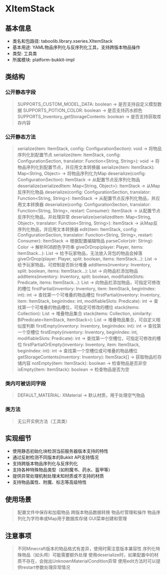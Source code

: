 # XItemStack
## 基本信息
- 类名和包路径: taboolib.library.xseries.XItemStack
- 基本用途: YAML物品序列化与反序列化工具，支持跨版本物品操作
- 类型: 工具类
- 所属模块: platform-bukkit-impl

## 类结构
### 公开静态字段
> SUPPORTS_CUSTOM_MODEL_DATA: boolean -> 是否支持自定义模型数据
> SUPPORTS_POTION_COLOR: boolean -> 是否支持药水颜色
> SUPPORTS_Inventory_getStorageContents: boolean -> 是否支持获取库存内容

### 公开静态方法
> serialize(item: ItemStack, config: ConfigurationSection): void -> 将物品序列化到配置节点
> serialize(item: ItemStack, config: ConfigurationSection, translator: Function<String, String>): void -> 将物品序列化到配置节点，并应用文本转换器
> serialize(item: ItemStack): Map<String, Object> -> 将物品序列化为Map
> deserialize(config: ConfigurationSection): ItemStack -> 从配置节点反序列化物品
> deserialize(serializedItem: Map<String, Object>): ItemStack -> 从Map反序列化物品
> deserialize(config: ConfigurationSection, translator: Function<String, String>): ItemStack -> 从配置节点反序列化物品，并应用文本转换器
> deserialize(config: ConfigurationSection, translator: Function<String, String>, restart: Consumer<Exception>): ItemStack -> 从配置节点反序列化物品，并处理异常
> deserialize(serializedItem: Map<String, Object>, translator: Function<String, String>): ItemStack -> 从Map反序列化物品，并应用文本转换器
> edit(item: ItemStack, config: ConfigurationSection, translator: Function<String, String>, restart: Consumer<Exception>): ItemStack -> 根据配置编辑物品
> parseColor(str: String): Color -> 解析RGB颜色字符串
> giveOrDrop(player: Player, items: ItemStack...): List<ItemStack> -> 给予玩家物品，无法放入背包的物品会掉落
> giveOrDrop(player: Player, split: boolean, items: ItemStack...): List<ItemStack> -> 给予玩家物品，可控制是否拆分堆叠
> addItems(inventory: Inventory, split: boolean, items: ItemStack...): List<ItemStack> -> 向物品栏添加物品
> addItems(inventory: Inventory, split: boolean, modifiableSlots: Predicate<Integer>, items: ItemStack...): List<ItemStack> -> 向物品栏添加物品，可指定可修改的槽位
> firstPartial(inventory: Inventory, item: ItemStack, beginIndex: int): int -> 查找第一个可堆叠的物品槽位
> firstPartial(inventory: Inventory, item: ItemStack, beginIndex: int, modifiableSlots: Predicate<Integer>): int -> 查找第一个可堆叠的物品槽位，可指定可修改的槽位
> stack(items: Collection<ItemStack>): List<ItemStack> -> 堆叠物品集合
> stack(items: Collection<ItemStack>, similarity: BiPredicate<ItemStack, ItemStack>): List<ItemStack> -> 堆叠物品集合，可自定义相似度判断
> firstEmpty(inventory: Inventory, beginIndex: int): int -> 查找第一个空槽位
> firstEmpty(inventory: Inventory, beginIndex: int, modifiableSlots: Predicate<Integer>): int -> 查找第一个空槽位，可指定可修改的槽位
> firstPartialOrEmpty(inventory: Inventory, item: ItemStack, beginIndex: int): int -> 查找第一个空槽位或可堆叠的物品槽位
> getStorageContents(inventory: Inventory): ItemStack[] -> 获取物品栏存储内容
> notEmpty(item: ItemStack): boolean -> 检查物品是否非空
> isEmpty(item: ItemStack): boolean -> 检查物品是否为空

### 类内可被访问字段
> DEFAULT_MATERIAL: XMaterial -> 默认材质，用于处理空气物品

### 类方法
> 无公开实例方法（工具类）

## 实现细节
- 使用静态初始化块检测当前服务器版本支持的特性
- 通过反射检测不同版本的Bukkit API支持情况
- 支持跨版本物品序列化与反序列化
- 支持各种特殊物品类型（如附魔书、药水、盔甲等）
- 提供异常处理机制处理未知材质或不支持的材质
- 支持物品属性、附魔、标志等高级特性

## 使用场景
> 配置文件中保存和加载物品
> 跨版本物品数据转换
> 物品栏管理和操作
> 物品序列化为字符串或Map用于数据库存储
> GUI菜单创建和管理

## 注意事项
> 不同Minecraft版本的物品格式有差异，使用时需注意版本兼容性
> 序列化特殊物品（如头颅）可能需要额外处理
> 使用deserialize时，如果配置中的材质不存在，会抛出UnknownMaterialCondition异常
> 使用edit方法时可以提供restart参数处理异常情况

